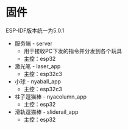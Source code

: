 # 固件

ESP-IDF版本统一为5.0.1

- 服务端 - server
  - 用于接收PC下发的指令并分发到各个玩具
  - 主控：esp32
- 激光笔 - laser_app
  - 主控：esp32c3
- 小球 - nyaball_app
  - 主控：esp32c3
- 柱子逗猫棒 - nyacolumn_app
  - 主控：esp32
- 滑轨逗猫棒 - sliderail_app
  - 主控：esp32


